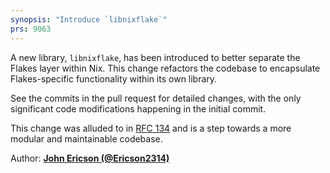 ```yaml
---
synopsis: "Introduce `libnixflake`"
prs: 9063
---
```


A new library, `libnixflake`, has been introduced to better separate the Flakes layer within Nix. This change refactors the codebase to encapsulate Flakes-specific functionality within its own library. 

See the commits in the pull request for detailed changes, with the only significant code modifications happening in the initial commit.

This change was alluded to in [RFC 134](https://github.com/nixos/rfcs/blob/master/rfcs/0134-nix-store-layer.md) and is a step towards a more modular and maintainable codebase.

Author: [**John Ericson (@Ericson2314)**](https://github.com/Ericson2314)
